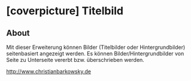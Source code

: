 [coverpicture] Titelbild
======================

About
-----

Mit dieser Erweiterung können Bilder (Titelbilder oder Hintergrundbilder) seitenbasiert angezeigt werden.
Es können Bilder/Hintergrundbilder von Seite zu Unterseite vererbt bzw. überschrieben werden.

http://www.christianbarkowsky.de